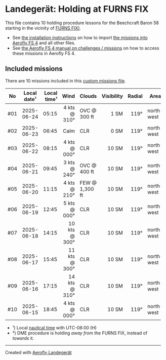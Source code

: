 # Landegerät: Holding at FURNS FIX

This file contains 10 holding procedure lessons for the Beechcraft Baron 58 starting in the vicinity of [FURNS FIX)](https://skyvector.com/?ll=41.9211%2C-124.43595&chart=301&zoom=2).

- See [the installation instructions](https://fboes.github.io/aerofly-missions/docs/generic-installation.html) on how to import [the missions into Aerofly FS 4](missions/custom_missions_user.tmc) and all other files.
- See [the Aerofly FS 4 manual on challenges / missions](https://www.aerofly.com/tutorials/missions/) on how to access these missions in Aerofly FS 4.

## Included missions

There are 10 missions included in this [custom missions file](missions/custom_missions_user.tmc).

| No  | Local date¹ | Local time¹ |          Wind | Clouds         | Visibility | Radial | Area       | DME | Turn | Altitude |
| :-: | ----------- | ----------: | ------------: | -------------- | ---------: | -----: | ---------- | --: | :--: | -------: |
| #01 | 2025-06-24  |       05:15 |  4 kts @ 310° | OVC @ 300 ft   |       1 SM |   119° | north-west |   — |  R   | 2,600 ft |
| #02 | 2025-06-23  |       06:45 |          Calm | CLR            |       0 SM |   119° | north-west |   — |  R   | 2,600 ft |
| #03 | 2025-06-22  |       08:15 |  4 kts @ 000° | CLR            |      10 SM |   119° | north-west |   — |  R   | 2,600 ft |
| #04 | 2025-06-21  |       09:45 |  3 kts @ 240° | OVC @ 400 ft   |      10 SM |   119° | north-west |   — |  R   | 2,600 ft |
| #05 | 2025-06-20  |       11:15 |  4 kts @ 210° | FEW @ 1,300 ft |      10 SM |   119° | north-west |   — |  R   | 2,600 ft |
| #06 | 2025-06-19  |       12:45 |  5 kts @ 000° | CLR            |      10 SM |   119° | north-west |   — |  R   | 2,600 ft |
| #07 | 2025-06-18  |       14:15 | 10 kts @ 300° | CLR            |      10 SM |   119° | north-west |   — |  R   | 2,600 ft |
| #08 | 2025-06-17  |       15:45 | 11 kts @ 300° | CLR            |      10 SM |   119° | north-west |   — |  R   | 2,600 ft |
| #09 | 2025-06-16  |       17:15 | 14 kts @ 310° | CLR            |      10 SM |   119° | north-west |   — |  R   | 2,600 ft |
| #10 | 2025-06-15  |       18:45 |  4 kts @ 000° | CLR            |      10 SM |   119° | north-west |   — |  R   | 2,600 ft |

- ¹) Local [nautical time](https://en.wikipedia.org/wiki/Nautical_time) with UTC-08:00 (H)
- ²) DME procedure is holding _away from_ the FURNS FIX, instead of _towards_ it.

---

Created with [Aerofly Landegerät](https://github.com/fboes/aerofly-patterns)
